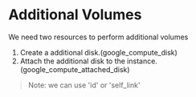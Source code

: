 # Additional Volumes

We need two resources to perform additional volumes

1) Create a additional disk.(google_compute_disk)
2) Attach the additional disk to the instance.(google_compute_attached_disk)

>Note: we can use 'id' or 'self_link'
